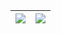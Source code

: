 | ![](https://github-readme-stats.vercel.app/api?username=GiverPlay007&theme=buefy&count_private=true&show_icons=true) | ![](https://github-readme-stats.vercel.app/api/top-langs/?username=GiverPlay007&layout=compact&theme=buefy&hide=html)
| - | - |
